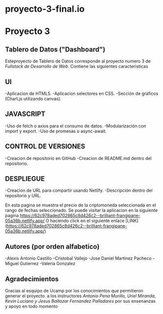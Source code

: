 # proyecto-3-final.io


Proyecto 3
====================
Tablero de Datos ("Dashboard")
------------------------

Esteproyecto de Tablero de Datos corresponde al proyecto numero 3 de _Fullstack de Desarrollo de Web_. Contiene las siguientes caracteristicas

UI
------------------------
 -Aplicacion de HTML5.
 -Aplicacion selectores en CSS.
 -Sección de gráficos (Chart.js utilizando canvas).

JAVASCRIPT
------------------------
 -Uso de fetch o axios para el consumo de datos.
 -Modularización con import y export.
 -Uso de promesas o async-await.

CONTROL DE VERSIONES
------------------------
 -Creacion de repositorio en GitHub 
 -Creacion de README.md dentro del repositorio.
 
DESPLIEGUE
------------------------
 -Creacion de URL para compartir usando Netlify.
 -Descripción dentro del repositorio y URL.

En esta pagina se muestra el precio de la criptomoneda seleccionada en el rango de fechas seleccionado.
Se puede visitar la aplicacion en la siguiente pagina
https://62c978aded702865c8d426c2--brilliant-frangipane-05a36b.netlify.app/
O haciendo click en el siguiente enlace [LINK] (https://62c978aded702865c8d426c2--brilliant-frangipane-05a36b.netlify.app/)

Autores (por orden alfabetico)
------------------------
-Alexis Antonio Castillo
-Cristobal Vallejo
-Jose Daniel Martinez Pacheco
-Miguel Gutierrez
-Valeria Gonzalez

Agradecimientos
------------------------

Gracias al esquipo de Ucamp por los conocimientos que permitieron generar el proyecto.
a los instructores *Antonio Pena Murillo, Uriel Miranda, Kevin Luciano y Jesus Baltazar Fernandez Palladares* por sus ensenanzas y apoyo en todo momento
